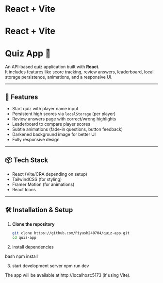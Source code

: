 # React + Vite
# React + Vite

# Quiz App 🎯

An API-based quiz application built with **React**.  
It includes features like score tracking, review answers, leaderboard, local storage persistence, animations, and a responsive UI.

---

## 🚀 Features
- Start quiz with player name input  
- Persistent high scores via `localStorage` (per player)  
- Review answers page with correct/wrong highlights  
- Leaderboard to compare player scores  
- Subtle animations (fade-in questions, button feedback)  
- Darkened background image for better UI  
- Fully responsive design  

---

## 📦 Tech Stack
- React (Vite/CRA depending on setup)  
- TailwindCSS (for styling)  
- Framer Motion (for animations)  
- React Icons  

---

## 🛠️ Installation & Setup

1. **Clone the repository**
   ```bash
   git clone https://github.com/Piyush240704/quiz-app.git
   cd quiz-app


2.	Install dependencies

bash
npm install

3. start development server 
npm run dev

The app will be available at http://localhost:5173 (if using Vite).
